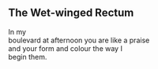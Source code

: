 The Wet-winged Rectum
---------------------
In my  
boulevard at afternoon you are like a praise  
and your form and colour the way I  
begin them.  

